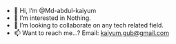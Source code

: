 - 👋 Hi, I’m @Md-abdul-kaiyum
- 👀 I’m interested in Nothing.
- 💞️ I’m looking to collaborate on any tech related field.
- 📫 Want to reach me...? Email: kaiyum.gub@gmail.com

<!---
Md-abdul-kaiyum/Md-abdul-kaiyum is a ✨ special ✨ repository because its `README.md` (this file) appears on your GitHub profile.
You can click the Preview link to take a look at your changes.
--->
